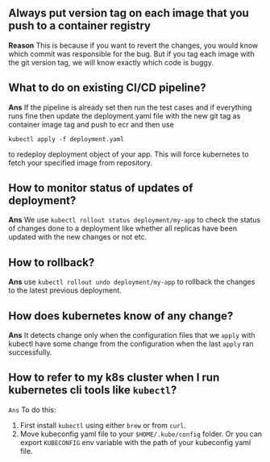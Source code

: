 ## Always put version tag on each image that you push to a container registry

**Reason** This is because if you want to revert the changes, you would know which commit was responsible for the bug. But if you tag each image with the git version tag, we will know exactly which code is buggy.

## What to do on existing CI/CD pipeline?

**Ans** If the pipeline is already set then run the test cases and if everything runs fine then update the deployment.yaml file with the new git tag as container image tag and push to ecr and then use
```
kubectl apply -f deployment.yaml
```
to redeploy deployment object of your app. This will force kubernetes to fetch your specified image from repository.

## How to monitor status of updates of deployment?

**Ans** We use `kubectl rollout status deployment/my-app` to check the status of changes done to a deployment like whether all replicas have been updated with the new changes or not etc.

## How to rollback?
**Ans** use `kubectl rollout undo deployment/my-app` to rollback the changes to the latest previous deployment.

## How does kubernetes know of any change?

**Ans** It detects change only when the configuration files that we `apply` with kubectl have some change from the configuration when the last `apply` ran successfully.  

## How to refer to my k8s cluster when I run kubernetes cli tools like `kubectl`?

`Ans` To do this:
1. First install `kubectl` using either `brew` or from `curl`.
2. Move kubeconfig yaml file to your `$HOME/.kube/config` folder. Or you can export `KUBECONFIG` env variable with the path of your kubeconfig yaml file.
